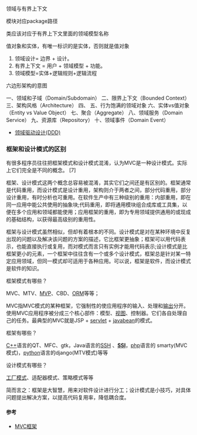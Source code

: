 领域与有界上下文

模块对应package路径

类应该对应于有界上下文里面的领域模型名称

值对象和实体，有唯一标识的是实体，否则就是值对象



1. 领域设计= 边界 + 设计。
2. 有界上下文 = 用户 + 领域模型 + 功能。
3. 领域模型=实体+逻辑规则+逻辑流程

六边形架构的意图



一、领域和子域（Domain/Subdomain）
二、限界上下文（Bounded Context）
三、架构风格（Architecture）
四、 
五、行为饱满的领域对象
六、实体vs值对象（Entity vs Value Object）
七、聚合（Aggregate）
八、领域服务（Domain Service）
九、资源库（Repository）
十、领域事件（Domain Event）

- [领域驱动设计(DDD)](https://www.cnblogs.com/Leo_wl/p/3866629.html)



### 框架和设计模式的区别

有很多程序员往往把框架模式和设计模式混淆，认为MVC是一种设计模式。实际上它们完全是不同的概念。 [7] 

框架、设计模式这两个概念总容易被混淆，其实它们之间还是有区别的。框架通常是代码重用，而设计模式是设计重用，架构则介于两者之间，部分代码重用，部分设计重用，有时分析也可重用。在软件生产中有三种级别的重用：内部重用，即在同一应用中能公共使用的抽象块;代码重用，即将通用模块组合成库或工具集，以便在多个应用和领域都能使用；应用框架的重用，即为专用领域提供通用的或现成的基础结构，以获得最高级别的重用性。

框架与设计模式虽然相似，但却有着根本的不同。设计模式是对在某种环境中反复出现的问题以及解决该问题的方案的描述，它比框架更抽象；框架可以用代码表示，也能直接执行或复用，而对模式而言只有实例才能用代码表示;设计模式是比框架更小的元素，一个框架中往往含有一个或多个设计模式，框架总是针对某一特定应用领域，但同一模式却可适用于各种应用。可以说，框架是软件，而设计模式是软件的知识。

框架模式有哪些？

MVC、MTV、[MVP](https://baike.baidu.com/item/MVP/3714550)、CBD、[ORM](https://baike.baidu.com/item/ORM)等等；

MVC指MVC模式的某种框架，它强制性的使应用程序的输入、处理和[输出](https://baike.baidu.com/item/输出)分开。使用MVC应用程序被分成三个核心部件：模型、[视图](https://baike.baidu.com/item/视图)、控制器。它们各自处理自己的任务。最典型的MVC就是JSP + [servlet](https://baike.baidu.com/item/servlet) + [javabean](https://baike.baidu.com/item/javabean)的模式。

框架有哪些？

[C++](https://baike.baidu.com/item/C%2B%2B)语言的QT、MFC、gtk，Java语言的[SSH](https://baike.baidu.com/item/SSH) 、[**SSI**](https://baike.baidu.com/item/SSI)，[php](https://baike.baidu.com/item/php)语言的 smarty(MVC模式)，[python](https://baike.baidu.com/item/python)语言的django(MTV模式)等等

设计模式有哪些？

[工厂模式](https://baike.baidu.com/item/工厂模式)、适配器模式、策略模式等等

简而言之：框架是大智慧，用来对软件设计进行分工；设计模式是小技巧，对具体问题提出解决方案，以提高代码复用率，降低耦合度。

#### 参考

- [MVC框架](https://baike.baidu.com/item/MVC%E6%A1%86%E6%9E%B6/9241230)